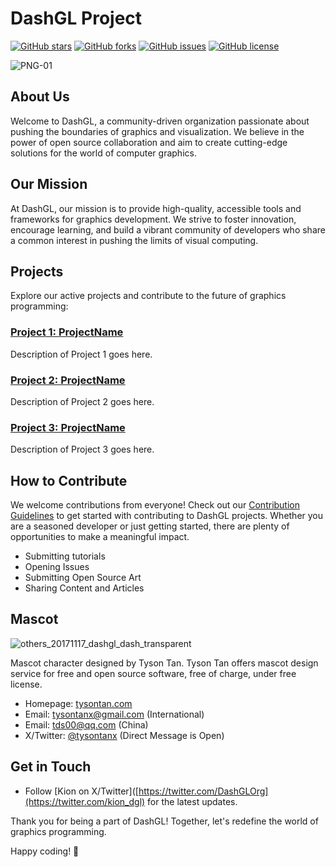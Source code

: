 # DashGL Project

[![GitHub stars](https://img.shields.io/github/stars/DashGL/DashGL?style=flat-square)](https://github.com/DashGL/DashGL/stargazers)
[![GitHub forks](https://img.shields.io/github/forks/DashGL/DashGL?style=flat-square)](https://github.com/DashGL/DashGL/network)
[![GitHub issues](https://img.shields.io/github/issues/DashGL/DashGL?style=flat-square)](https://github.com/DashGL/DashGL/issues)
[![GitHub license](https://img.shields.io/github/license/DashGL/DashGL?style=flat-square)](https://github.com/DashGL/DashGL/blob/main/LICENSE)

![PNG-01](https://github.com/DashGL/.github/assets/25621780/d6faaa35-9e69-4cfd-bc48-9e05155cb59e)

## About Us

Welcome to DashGL, a community-driven organization passionate about pushing the boundaries of graphics and visualization. We believe in the power of open source collaboration and aim to create cutting-edge solutions for the world of computer graphics.

## Our Mission

At DashGL, our mission is to provide high-quality, accessible tools and frameworks for graphics development. We strive to foster innovation, encourage learning, and build a vibrant community of developers who share a common interest in pushing the limits of visual computing.

## Projects

Explore our active projects and contribute to the future of graphics programming:

### [Project 1: ProjectName](https://github.com/DashGL/ProjectName)

Description of Project 1 goes here.

### [Project 2: ProjectName](https://github.com/DashGL/ProjectName)

Description of Project 2 goes here.

### [Project 3: ProjectName](https://github.com/DashGL/ProjectName)

Description of Project 3 goes here.

## How to Contribute

We welcome contributions from everyone! Check out our [Contribution Guidelines](CONTRIBUTING.md) to get started with contributing to DashGL projects. Whether you are a seasoned developer or just getting started, there are plenty of opportunities to make a meaningful impact.

- Submitting tutorials
- Opening Issues
- Submitting Open Source Art
- Sharing Content and Articles

## Mascot 

![others_20171117_dashgl_dash_transparent](https://github.com/DashGL/.github/assets/25621780/c8710ac2-2c6c-4696-8500-a794beae3a1e)

Mascot character designed by Tyson Tan. Tyson Tan offers mascot design service for free and open source software, free of charge, under free license.

- Homepage: [tysontan.com](https://tysontan.com/)  
- Email: tysontanx@gmail.com (International)
- Email: tds00@qq.com (China)
- X/Twitter: [@tysontanx](https://twitter.com/tysontanx) (Direct Message is Open)

## Get in Touch

- Follow [Kion on X/Twitter]([https://twitter.com/DashGLOrg](https://twitter.com/kion_dgl) for the latest updates.

Thank you for being a part of DashGL! Together, let's redefine the world of graphics programming.

Happy coding! 🚀
